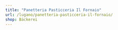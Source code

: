 ```yaml
---
title: "Panetteria Pasticceria Il Fornaio"
url: /lugano/panetteria-pasticceria-il-fornaio/
shop: Bäckerei
---
```

